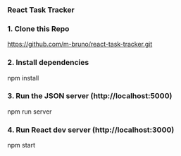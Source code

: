 ### React Task Tracker

### 1. Clone this Repo
https://github.com/m-bruno/react-task-tracker.git

### 2. Install dependencies
npm install

### 3. Run the JSON server (http://localhost:5000)
npm run server

### 4. Run React dev server (http://localhost:3000)
npm start





